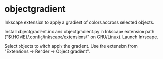 # objectgradient
Inkscape extension to apply a gradient of colors accross selected objects.

Install objectgradient.inx and objectgradient.py in Inkscape extension
path ("${HOME}/.config/inkscape/extensions/" on GNU/Linux).
Launch Inkscape.

Select objects to witch apply the gradient. Use the extension from "Extensions -> Render -> Object gradient".